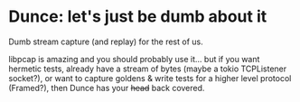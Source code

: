 # Dunce: let's just be dumb about it

Dumb stream capture (and replay) for the rest of us.

libpcap is amazing and you should probably use it... but if you want hermetic
tests, already have a stream of bytes (maybe a tokio TCPListener socket?), or
want to capture goldens & write tests for a higher level protocol (Framed?),
then Dunce has your ~~head~~ back covered.
